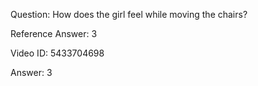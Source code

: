Question: How does the girl feel while moving the chairs?

Reference Answer: 3

Video ID: 5433704698

Answer: 3

